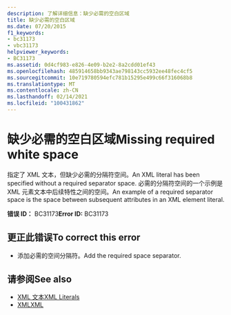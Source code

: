 ```yaml
---
description: 了解详细信息：缺少必需的空白区域
title: 缺少必需的空白区域
ms.date: 07/20/2015
f1_keywords:
- bc31173
- vbc31173
helpviewer_keywords:
- BC31173
ms.assetid: 0d4cf983-e826-4e09-b2e2-8a2cdd01ef43
ms.openlocfilehash: 485914658bb9343ae798143cc5932ee48fec4cf5
ms.sourcegitcommit: 10e719780594efc781b15295e499c66f316068b8
ms.translationtype: MT
ms.contentlocale: zh-CN
ms.lasthandoff: 02/14/2021
ms.locfileid: "100431862"
---
```

# <a name="missing-required-white-space"></a><span data-ttu-id="7a860-103">缺少必需的空白区域</span><span class="sxs-lookup"><span data-stu-id="7a860-103">Missing required white space</span></span>

<span data-ttu-id="7a860-104">指定了 XML 文本，但缺少必需的分隔符空间。</span><span class="sxs-lookup"><span data-stu-id="7a860-104">An XML literal has been specified without a required separator space.</span></span> <span data-ttu-id="7a860-105">必需的分隔符空间的一个示例是 XML 元素文本中后续特性之间的空间。</span><span class="sxs-lookup"><span data-stu-id="7a860-105">An example of a required separator space is the space between subsequent attributes in an XML element literal.</span></span>  
  
 <span data-ttu-id="7a860-106">**错误 ID：** BC31173</span><span class="sxs-lookup"><span data-stu-id="7a860-106">**Error ID:** BC31173</span></span>  
  
## <a name="to-correct-this-error"></a><span data-ttu-id="7a860-107">更正此错误</span><span class="sxs-lookup"><span data-stu-id="7a860-107">To correct this error</span></span>  
  
- <span data-ttu-id="7a860-108">添加必需的空间分隔符。</span><span class="sxs-lookup"><span data-stu-id="7a860-108">Add the required space separator.</span></span>  
  
## <a name="see-also"></a><span data-ttu-id="7a860-109">请参阅</span><span class="sxs-lookup"><span data-stu-id="7a860-109">See also</span></span>

- [<span data-ttu-id="7a860-110">XML 文本</span><span class="sxs-lookup"><span data-stu-id="7a860-110">XML Literals</span></span>](../language-reference/xml-literals/index.md)
- [<span data-ttu-id="7a860-111">XML</span><span class="sxs-lookup"><span data-stu-id="7a860-111">XML</span></span>](../programming-guide/language-features/xml/index.md)
